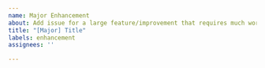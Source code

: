 ```yaml
---
name: Major Enhancement
about: Add issue for a large feature/improvement that requires much work
title: "[Major] Title"
labels: enhancement
assignees: ''

---
```



